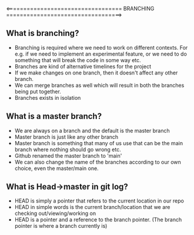 <================================== BRANCHING ==================================>

## What is branching?

- Branching is required where we need to work on different contexts. For e.g. if we need to implement an experimental feature, or we need to do something that will break the code in some way etc.
- Branches are kind of alternative timelines for the project
- If we make changes on one branch, then it doesn't affect any other branch.
- We can merge branches as well which will result in both the branches being put together.
- Branches exists in isolation

## What is a master branch?

- We are always on a branch and the default is the master branch
- Master branch is just like any other branch
- Master branch is something that many of us use that can be the main branch where nothing should go wrong etc.
- Github renamed the master branch to 'main'
- We can also change the name of the branches according to our own choice, even the master/main one.

## What is Head->master in git log?

- HEAD is simply a pointer that refers to the current location in our repo
- HEAD in simple words is the current branch/location that we are checking out/viewing/working on
- HEAD is a pointer and a reference to the branch pointer. (The branch pointer is where a branch currently is)
